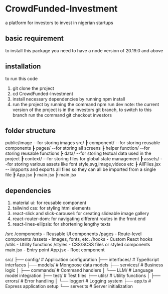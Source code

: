 # CrowdFunded-Investment
a platform for investors to invest in nigerian startups

## basic requirement
to install this package you need to have a node version of 20.19.0 and above

## installation
to run this code 
1. git clone the project
2. cd CrowdFunded-Investment
3. install necessary dependencies by running npm install
4. run the project by running the command npm run dev
note: the current version of the project is in the investors git branch, to switch to this branch run the command git checkout investors

## folder structure
public/image  --for storing images
src/
 ┣ component/ --for storing reusable components
 ┣ pages/  --for storing all screens
 ┣ helper function/  --for storing reusable functions
 ┣ data/  --for storing textual data used in the project
 ┣ context/  --for storing files for global state management
 ┣ assets/ --for storing various assets like font style,svg,image,videos etc
 ┣ AllFiles.jsx  -- impports and exports all files so they can all be imported from a single file
 ┣ App.jsx
 ┣ main.jsx
 ┣ main.jsx


## dependencies
1. material ui: for reusable component
2. tailwind css: for styling html elements
3. react-slick and slick-carousel: for creating slideable image gallery
4. react-router-dom: for navigating different routes in the front end
5. react-lines-ellipsis: for shortening lengthy texts

/src
  /components  - Reusable UI components
  /pages       - Route-level components
  /assets      - Images, fonts, etc.
  /hooks       - Custom React hooks
  /utils       - Utility functions
  /styles     - CSS/SCSS files or styled components
  main.jsx     - Entry point
  App.jsx      - Root component

src/
├── config/         # Application configuration
├── interfaces/     # TypeScript interfaces
├── models/         # Mongoose data models
├── services/       # Business logic
│   ├── commands/   # Command handlers
│   └── LLM/        # Language model integration
├── test/          # Test files
├── utils/         # Utility functions
│   ├── errors/    # Error handling
│   └── logger/    # Logging system
├── app.ts         # Express application setup
└── server.ts      # Server initialization
